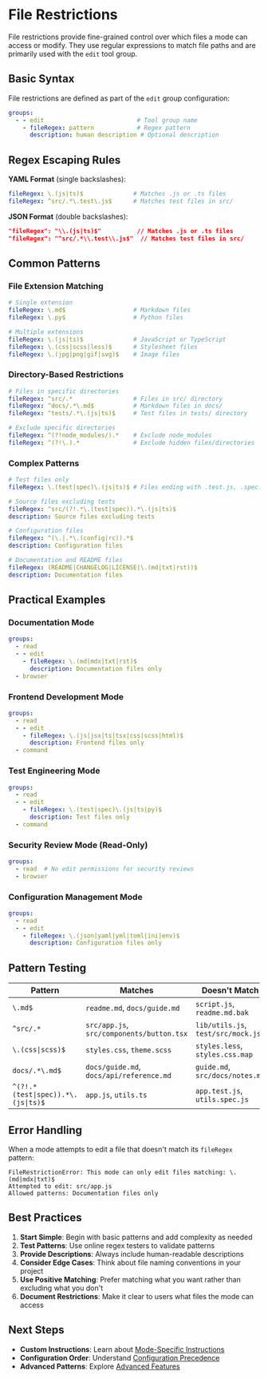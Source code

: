 # File Restrictions

File restrictions provide fine-grained control over which files a mode can access or modify. They use regular expressions to match file paths and are primarily used with the `edit` tool group.

## Basic Syntax

File restrictions are defined as part of the `edit` group configuration:

```yaml
groups:
  - - edit                          # Tool group name
    - fileRegex: pattern            # Regex pattern
      description: human description # Optional description
```

## Regex Escaping Rules

**YAML Format** (single backslashes):
```yaml
fileRegex: \.(js|ts)$              # Matches .js or .ts files
fileRegex: ^src/.*\.test\.js$      # Matches test files in src/
```

**JSON Format** (double backslashes):
```json
"fileRegex": "\\.(js|ts)$"          // Matches .js or .ts files
"fileRegex": "^src/.*\\.test\\.js$"  // Matches test files in src/
```

## Common Patterns

### File Extension Matching

```yaml
# Single extension
fileRegex: \.md$                   # Markdown files
fileRegex: \.py$                   # Python files

# Multiple extensions
fileRegex: \.(js|ts)$              # JavaScript or TypeScript
fileRegex: \.(css|scss|less)$      # Stylesheet files
fileRegex: \.(jpg|png|gif|svg)$    # Image files
```

### Directory-Based Restrictions

```yaml
# Files in specific directories
fileRegex: ^src/.*                 # Files in src/ directory
fileRegex: ^docs/.*\.md$           # Markdown files in docs/
fileRegex: ^tests/.*\.(js|ts)$     # Test files in tests/ directory

# Exclude specific directories
fileRegex: ^(?!node_modules/).*    # Exclude node_modules
fileRegex: ^(?!\.).*               # Exclude hidden files/directories
```

### Complex Patterns

```yaml
# Test files only
fileRegex: \.(test|spec)\.(js|ts)$ # Files ending with .test.js, .spec.ts, etc.

# Source files excluding tests
fileRegex: ^src/(?!.*\.(test|spec)).*\.(js|ts)$
description: Source files excluding tests

# Configuration files
fileRegex: ^(\.|.*\.(config|rc)).*$
description: Configuration files

# Documentation and README files
fileRegex: (README|CHANGELOG|LICENSE|\.(md|txt|rst))$
description: Documentation files
```

## Practical Examples

### Documentation Mode
```yaml
groups:
  - read
  - - edit
    - fileRegex: \.(md|mdx|txt|rst)$
      description: Documentation files only
  - browser
```

### Frontend Development Mode
```yaml
groups:
  - read
  - - edit
    - fileRegex: \.(js|jsx|ts|tsx|css|scss|html)$
      description: Frontend files only
  - command
```

### Test Engineering Mode
```yaml
groups:
  - read
  - - edit
    - fileRegex: \.(test|spec)\.(js|ts|py)$
      description: Test files only
  - command
```

### Security Review Mode (Read-Only)
```yaml
groups:
  - read  # No edit permissions for security reviews
  - browser
```

### Configuration Management Mode
```yaml
groups:
  - read
  - - edit
    - fileRegex: \.(json|yaml|yml|toml|ini|env)$
      description: Configuration files only
```

## Pattern Testing

| Pattern | Matches | Doesn't Match |
|---------|---------|---------------|
| `\.md$` | `readme.md`, `docs/guide.md` | `script.js`, `readme.md.bak` |
| `^src/.*` | `src/app.js`, `src/components/button.tsx` | `lib/utils.js`, `test/src/mock.js` |
| `\.(css\|scss)$` | `styles.css`, `theme.scss` | `styles.less`, `styles.css.map` |
| `docs/.*\.md$` | `docs/guide.md`, `docs/api/reference.md` | `guide.md`, `src/docs/notes.md` |
| `^(?!.*(test\|spec)).*\.(js\|ts)$` | `app.js`, `utils.ts` | `app.test.js`, `utils.spec.js` |

## Error Handling

When a mode attempts to edit a file that doesn't match its `fileRegex` pattern:

```
FileRestrictionError: This mode can only edit files matching: \.(md|mdx|txt)$
Attempted to edit: src/app.js
Allowed patterns: Documentation files only
```

## Best Practices

1. **Start Simple**: Begin with basic patterns and add complexity as needed
2. **Test Patterns**: Use online regex testers to validate patterns
3. **Provide Descriptions**: Always include human-readable descriptions
4. **Consider Edge Cases**: Think about file naming conventions in your project
5. **Use Positive Matching**: Prefer matching what you want rather than excluding what you don't
6. **Document Restrictions**: Make it clear to users what files the mode can access

## Next Steps

- **Custom Instructions**: Learn about [Mode-Specific Instructions](./07-mode-instructions.md)
- **Configuration Order**: Understand [Configuration Precedence](./08-configuration-precedence.md)
- **Advanced Patterns**: Explore [Advanced Features](./09-advanced-features.md)